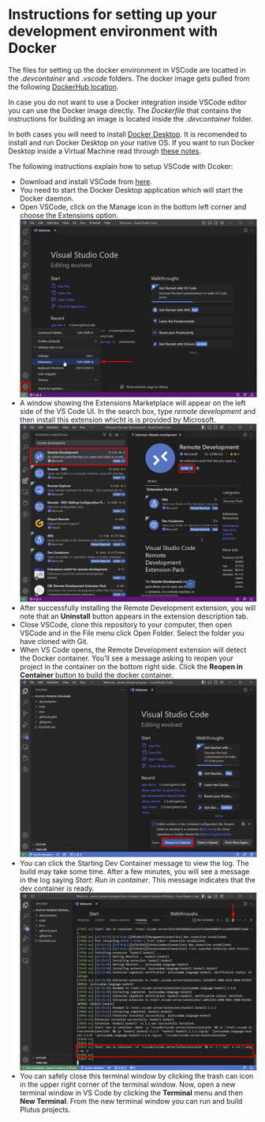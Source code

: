 
# Instructions for setting up your development environment with Docker  

The files for setting up the docker environment in VSCode are locatted in the *.devcontainer* and *.vscode* folders. The docker image gets pulled from the following [DockerHub location](https://hub.docker.com/r/robertinoiog/plutus-pioneer-program-4). 

In case you do not want to use a Docker integration inside VSCode editor you can use the Docker image directly. The *Dockerfile* that contains the instructions for building an image is located inside the *.devcontainer* folder. 

In both cases you will need to install [Docker Desktop](https://docs.docker.com/get-docker/). It is recomended to install and run Docker Desktop on your native OS. If you want to run Docker Desktop inside a Virtual Machine read through [these notes](https://docs.docker.com/desktop/vm-vdi/). 

The following instructions explain how to setup VSCode with Dcoker:
* Download and install VSCode from [here](https://code.visualstudio.com/). 
* You need to start the Docker Desktop application which will start the Docker daemon. 
* Open VSCode, click on the Manage icon in the bottom left corner and choose the Extensions option. 
![alt text](https://github.com/LukaKurnjek/plutus-dev-env/blob/main/images/dokcer-vscode/extensions-button.png) 
* A window showing the Extensions Marketplace will appear on the left side of the VS Code UI. In the search box, type *remote development* and then install this extension whicht is is provided by Microsoft. 
![alt text](https://github.com/LukaKurnjek/plutus-dev-env/blob/main/images/dokcer-vscode/remote-development.png) 
* After successfully installing the Remote Development extension, you will note that an **Uninstall** button appears in the extension description tab. 
* Close VSCode, clone this repository to your computer, then open VSCode and in the File menu click Open Folder. Select the folder you have cloned with Git. 
* When VS Code opens, the Remote Development extension will detect the Docker container. You'll see a message asking to reopen your project in the container on the bottom right side. Click the **Reopen in Container** button to build the docker container. 
![alt text](https://github.com/LukaKurnjek/plutus-dev-env/blob/main/images/dokcer-vscode/reopen-in-container.png) 
* You can click the Starting Dev Container message to view the log. The build may take some time. After a few minutes, you will see a message in the log saying *Start: Run in container*. This message indicates that the dev container is ready. 
![alt text](https://github.com/LukaKurnjek/plutus-dev-env/blob/main/images/dokcer-vscode/console-log.png) 
* You can safely close this terminal window by clicking the trash can icon in the upper right corner of the terminal window. Now, open a new terminal window in VS Code by clicking the **Terminal** menu and then **New Terminal**. From the new terminal window you can run and build Plutus projects. 
